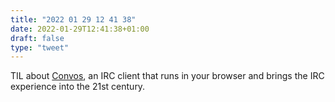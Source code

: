 ```yaml
---
title: "2022 01 29 12 41 38"
date: 2022-01-29T12:41:38+01:00
draft: false
type: "tweet"
---
```

TIL about [Convos](https://convos.chat/), an IRC client that runs in your browser and brings the IRC experience into the 21st century.
